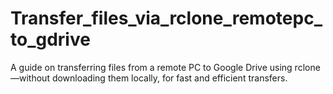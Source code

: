 # Transfer_files_via_rclone_remotepc_to_gdrive
A guide on transferring files from a remote PC to Google Drive using rclone—without downloading them locally, for fast and efficient transfers.

